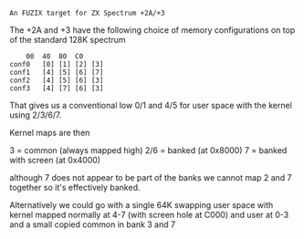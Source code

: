 `An FUZIX target for ZX Spectrum +2A/+3`

The +2A and +3 have the following choice of memory configurations on top of
the standard 128K spectrum

```
	00  40  80  C0
conf0	[0] [1] [2] [3]
conf1	[4] [5] [6] [7]
conf2	[4] [5] [6] [3]
conf3	[4] [7] [6] [3]
```

That gives us a conventional low 0/1 and 4/5 for user space with the kernel
using 2/3/6/7.

Kernel maps are then

3 = common (always mapped high)
2/6 = banked (at 0x8000)
7 = banked with screen (at 0x4000)

although 7 does not appear to be part of the banks we cannot map 2 and 7
together so it's effectively banked.

Alternatively we could go with a single 64K swapping user space with
kernel mapped normally at 4-7  (with screen hole at C000) and user at 0-3
and a small copied common in bank 3 and 7
